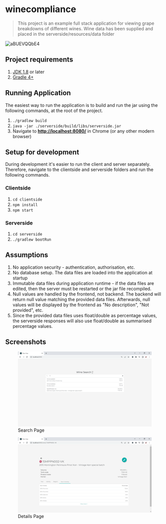 # winecompliance

> This project is an example full stack application for viewing grape breakdowns of different wines. Wine data has been supplied and placed in the serverside/resources/data folder

![aBUEVQQbE4](https://user-images.githubusercontent.com/8399346/162607137-f032fa54-a20c-4dfd-8aa1-a2fe0596c9fb.gif)

## Project requirements
1. [JDK 1.8](https://www.oracle.com/java/technologies/downloads/) or later
2. [Gradle 4+](https://gradle.org/install/)

## Running Application
The easiest way to run the application is to build and run the jar using the following commands, at the root of the project. 
1. `./gradlew build`
2. `java -jar ./serverside/build/libs/serverside.jar`
3. Navigate to [**http://localhost:8080/**](http://localhost:8080/) in Chrome (or any other modern browser)

## Setup for development
During development it's easier to run the client and server separately. Therefore, navigate to the clientside and serverside folders and run the following commands. 

### Clientside
1. `cd clientside`
2. `npm install`
3. `npm start`

### Serverside
1. `cd serverside`
2. `./gradlew bootRun`

## Assumptions
1. No application security - authentication, authorisation, etc. 
2. No database setup. The data files are loaded into the application at startup
3. Immutable data files during application runtime - if the data files are edited, then the server must be restarted or the jar file recompiled. 
4. Null values are handled by the frontend, not backend. The backend will return null value matching the provided data files. Afterwards, null values will be displayed by the frontend as "No description", "Not provided", etc.  
5. Since the provided data files uses float/double as percentage values, the serverside responses will also use float/double as summarised percentage values. 

## Screenshots 
<figure>
    <img src="documentation/screenshots/SearchPage.PNG" >
    <figcaption>Search Page</figcaption>
</figure>

<figure>
    <img src="documentation/screenshots/DetailsPage.PNG" >
    <figcaption>Details Page</figcaption>
</figure>

